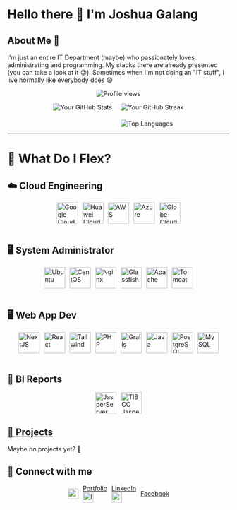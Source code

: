 # Hello there 👋 I'm Joshua Galang

## About Me 🚀

I'm just an entire IT Department (maybe) who passionately loves administrating and programming. My stacks there are already presented (you can take a look at it 😉). Sometimes when I'm not doing an "IT stuff", I live normally like everybody does 😅

<p align="center">
  <img src="https://komarev.com/ghpvc/?username=jgalang0923&label=Profile%20views&color=f03c18&style=flat" alt="Profile views" />
</p>

<div style="display: flex; justify-content: center; align-items: flex-start; gap: 20px; flex-wrap: wrap;">
  <!-- Left Column: Main GitHub Stats Card -->
  <div>
    <img src="https://github-readme-stats.vercel.app/api?username=jgalang0923&show_icons=true&theme=radical" alt="Your GitHub Stats" />
  </div>

  <!-- Right Column: Streak and Top Languages Stacked -->
  <div style="display: flex; flex-direction: column; gap: 20px;">
    <img src="https://github-readme-streak-stats.herokuapp.com/?user=jgalang0923&theme=radical" alt="Your GitHub Streak" />
    <img src="https://github-readme-stats.vercel.app/api/top-langs/?username=jgalang0923&layout=compact&theme=radical" alt="Top Languages" />
  </div>
</div>

---

<h1>🧠 What Do I Flex?</h1>

<h2>☁️ Cloud Engineering</h2>
<div style="display: flex; justify-content: center; align-items: center; gap: 10px;">
  <img src="https://img.icons8.com/fluency/48/google-cloud.png" alt="Google Cloud Icon" width="48" height="48">
  <img src="https://img.icons8.com/external-tal-revivo-shadow-tal-revivo/96/external-huawei-technologies-company-a-chinese-multinational-technology-provides-telecommunications-equipment-and-consumer-electronics-logo-shadow-tal-revivo.png" alt="Huawei Cloud" width="48" height="48">
  <img src="https://img.icons8.com/color/48/amazon-web-services.png" alt="AWS" width="48" height="48">
  <img src="https://img.icons8.com/fluency/48/azure-1.png" alt="Azure" width="48" height="48">
  <img src="https://companieslogo.com/img/orig/GTMEY-a1d3b2cf.png" alt="Globe Cloud" width="48" height="48">
</div>
<br>
<h2>🖥️ System Administrator</h2>
<div style="display: flex; justify-content: center; align-items: center; gap: 10px;">
  <img src="https://img.icons8.com/external-tal-revivo-shadow-tal-revivo/96/external-ubuntu-is-a-free-and-open-source-linux-distribution-logo-shadow-tal-revivo.png" alt="Ubuntu" width="48" height="48">
  <img src="https://img.icons8.com/color/50/centos.png" alt="CentOS" width="48" height="48">
  <img src="https://img.icons8.com/external-tal-revivo-shadow-tal-revivo/96/external-nginx-accelerates-content-and-application-delivery-improves-security-logo-shadow-tal-revivo.png" alt="Nginx" width="48" height="48">
  <img src="https://upload.wikimedia.org/wikipedia/en/8/85/GlassFish_logo.svg" alt="Glassfish" width="48" height="48">
  <img src="https://img.icons8.com/external-tal-revivo-color-tal-revivo/50/external-apache-a-free-and-open-source-cross-platform-web-server-software-logo-color-tal-revivo.png" alt="Apache" width="48" height="48">
  <img src="https://img.icons8.com/color/48/tomcat.png" alt="Tomcat" width="48" height="48">
</div>
<br>
<h2>🖥️ Web App Dev</h2>
<div style="display: flex; justify-content: center; align-items: center; gap: 10px;">
  <img src="https://img.icons8.com/fluency/48/nextjs.png" alt="NextJS" width="48" height="48">
  <img src="https://img.icons8.com/officel/50/react.png" alt="React" width="48" height="48">
  <img src="https://img.icons8.com/color/48/tailwindcss.png" alt="Tailwind" width="48" height="48">
  <img src="https://img.icons8.com/nolan/50/php--v2.png" alt="PHP" width="48" height="48">
  <img src="https://images.g2crowd.com/uploads/product/image/large_detail/large_detail_36f1bae8310bb7a2f8417ff867932e4a/grails.png" alt="Grails" width="48" height="48">
  <img src="https://img.icons8.com/fluency/50/java-coffee-cup-logo.png" alt="Java" width="48" height="48">
  <img src="https://img.icons8.com/external-tal-revivo-shadow-tal-revivo/96/external-postgre-sql-a-free-and-open-source-relational-database-management-system-logo-shadow-tal-revivo.png" alt="PostgreSQL" width="48" height="48">
  <img src="https://img.icons8.com/color/48/mysql-logo.png" alt="MySQL" width="48" height="48">
</div>
<br>
<h2>📜 BI Reports</h2>
<div style="display: flex; justify-content: center; align-items: center; gap: 10px;">
  <img src="https://cdn-1.webcatalog.io/catalog/jaspersoft/jaspersoft-icon-filled-256.png?v=1745891749842" alt="JasperServer" width="48" height="48">
  <img src="https://logodix.com/logo/1745696.jpg" alt="TIBCO Jaspersoft" width="48" height="48">
</div>


<h2><a href="#projects">🚀 Projects</a></h2>
Maybe no projects yet? 🤔

## 🤝 Connect with me
<div style="display: flex; justify-content: center; align-items: center; gap: 10px;">
<img width="24" height="24" src="https://img.icons8.com/3d-fluency/50/globe.png" alt="web"/> <a href="jgalang.com"> Portfolio <br>
<img width="24" height="24" src="https://img.icons8.com/color/50/linkedin.png" alt="linkedin"/> <a href="linked.com/in/galangjoshua"> LinkedIn <br>
<img width="24" height="24" src="https://img.icons8.com/color/50/facebook-new.png" alt="facebook-new"/> <a href="facebook.com/hachiko008"> Facebook <br>
</div>
<br>
